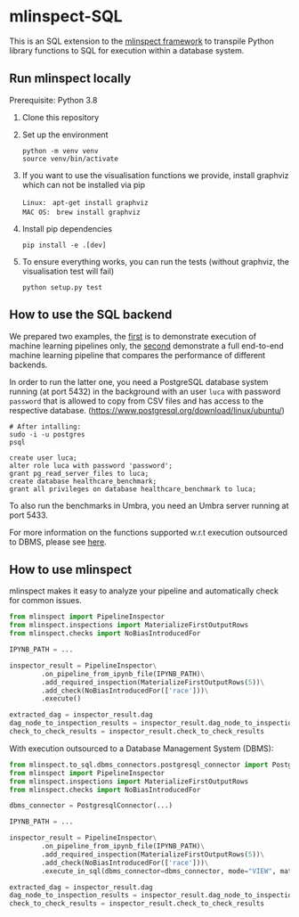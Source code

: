 mlinspect-SQL
================================
This is an SQL extension to the [mlinspect framework](https://github.com/stefan-grafberger/mlinspect) to transpile Python library functions to SQL for execution within a database system.

## Run mlinspect locally

Prerequisite: Python 3.8

1. Clone this repository
2. Set up the environment

	`python -m venv venv` <br>
	`source venv/bin/activate` <br>

3. If you want to use the visualisation functions we provide, install graphviz which can not be installed via pip

    `Linux: ` `apt-get install graphviz` <br>
    `MAC OS: ` `brew install graphviz` <br>
	
4. Install pip dependencies 

    `pip install -e .[dev]` <br>

5. To ensure everything works, you can run the tests (without graphviz, the visualisation test will fail)

    `python setup.py test` <br>
    

## How to use the SQL backend
We prepared two examples, the [first](notebooks/example_to_sql/to_sql_demo_pure_pipeline.ipynb) is to demonstrate execution of machine learning pipelines only, the [second](example_to_sql/to_sql_demo_inspection.ipynb) demonstrate a full end-to-end machine learning pipeline that compares the performance of different backends.

In order to run the latter one, you need a PostgreSQL database system running (at port 5432) in the background with an user `luca` with password `password` that is allowed to copy from CSV files and has access to the respective database. (https://www.postgresql.org/download/linux/ubuntu/)
    
    # After intalling: 
    sudo -i -u postgres
    psql

	create user luca;
	alter role luca with password 'password';
	grant pg_read_server_files to luca;
	create database healthcare_benchmark;
	grant all privileges on database healthcare_benchmark to luca;

To also run the benchmarks in Umbra, you need an Umbra server running at port 5433.

For more information on the functions supported w.r.t execution outsourced to DBMS, please see [here](mlinspect/monkeypatchingSQL/README.md).

## How to use mlinspect
mlinspect makes it easy to analyze your pipeline and automatically check for common issues.
```python
from mlinspect import PipelineInspector
from mlinspect.inspections import MaterializeFirstOutputRows
from mlinspect.checks import NoBiasIntroducedFor

IPYNB_PATH = ...

inspector_result = PipelineInspector\
        .on_pipeline_from_ipynb_file(IPYNB_PATH)\
        .add_required_inspection(MaterializeFirstOutputRows(5))\
        .add_check(NoBiasIntroducedFor(['race']))\
        .execute()

extracted_dag = inspector_result.dag
dag_node_to_inspection_results = inspector_result.dag_node_to_inspection_results
check_to_check_results = inspector_result.check_to_check_results
```

With execution outsourced to a Database Management System (DBMS):

```python
from mlinspect.to_sql.dbms_connectors.postgresql_connector import PostgresqlConnector
from mlinspect import PipelineInspector
from mlinspect.inspections import MaterializeFirstOutputRows
from mlinspect.checks import NoBiasIntroducedFor

dbms_connector = PostgresqlConnector(...)

IPYNB_PATH = ...

inspector_result = PipelineInspector\
        .on_pipeline_from_ipynb_file(IPYNB_PATH)\
        .add_required_inspection(MaterializeFirstOutputRows(5))\
        .add_check(NoBiasIntroducedFor(['race']))\
        .execute_in_sql(dbms_connector=dbms_connector, mode="VIEW", materialize=True)

extracted_dag = inspector_result.dag
dag_node_to_inspection_results = inspector_result.dag_node_to_inspection_results
check_to_check_results = inspector_result.check_to_check_results
```
